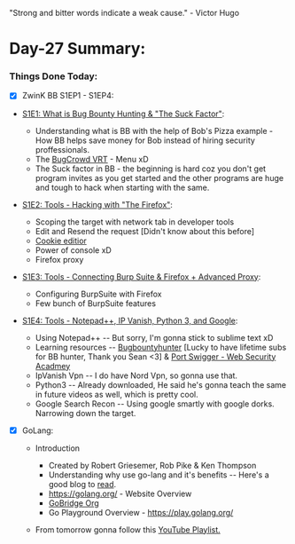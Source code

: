 "Strong and bitter words indicate a weak cause." - Victor Hugo

# Day-27 Summary:

### Things Done Today:

- [X]	ZwinK BB S1EP1 - S1EP4:
  - [S1E1: What is Bug Bounty Hunting & "The Suck Factor"](https://www.youtube.com/watch?v=aDa0ymSrS7U):
    - Understanding what is BB with the help of Bob's Pizza example - How BB helps save money for Bob instead of hiring security proffessionals.
    - The [BugCrowd VRT](https://bugcrowd.com/vulnerability-rating-taxonomy) - Menu xD
    - The Suck factor in BB - the beginning is hard coz you don't get program invites as you get started and the other programs are huge and tough to hack when starting with the same.

  - [S1E2: Tools - Hacking with "The Firefox"](https://www.youtube.com/watch?v=V7Xt9IeuSoE):
    - Scoping the target with network tab in developer tools
    - Edit and Resend the request [Didn't know about this before]
    - [Cookie editior](https://addons.mozilla.org/en-US/firefox/addon/cookie-editor/)
    - Power of console xD
    - Firefox proxy 
    
  - [S1E3: Tools - Connecting Burp Suite & Firefox + Advanced Proxy](https://www.youtube.com/watch?v=iM6OVwFyQL0):
    - Configuring BurpSuite with Firefox
    - Few bunch of BurpSuite features

  - [S1E4: Tools - Notepad++, IP Vanish, Python 3, and Google](https://www.youtube.com/watch?v=vAzj04Pepzo):
    - Using Notepad++ -- But sorry, I'm gonna stick to sublime text xD
    - Learning resources -- [Bugbountyhunter](https://www.bugbountyhunter.com/) [Lucky to have lifetime subs for BB hunter, Thank you Sean <3] & [Port Swigger - Web Security Acadmey](https://portswigger.net/web-security)
    - IpVanish Vpn -- I do have Nord Vpn, so gonna use that. 
    - Python3 -- Already downloaded, He said he's gonna teach the same in future videos as well, which is pretty cool.
    - Google Search Recon -- Using google smartly with google dorks. Narrowing down the target.

- [X] GoLang: 
  - Introduction
    - Created by Robert Griesemer, Rob Pike & Ken Thompson
    - Understanding why use go-lang and it's benefits -- Here's a good blog to [read](https://codilime.com/blog/why-golang-may-be-a-good-choice-for-your-project/). 
    - https://golang.org/ - Website Overview
    - [GoBridge Org](https://github.com/gobridge/about-us/blob/master/README.md)
    - Go Playground Overview - https://play.golang.org/

  - From tomorrow gonna follow this [YouTube Playlist.](https://www.youtube.com/watch?v=75lJDVT1h0s&list=PLzMcBGfZo4-mtY_SE3HuzQJzuj4VlUG0q)

